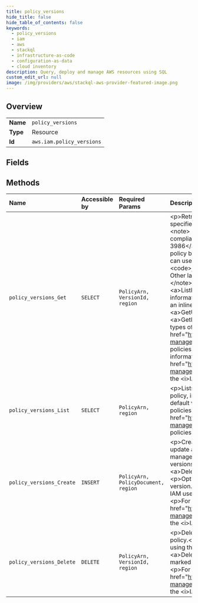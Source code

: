 ```yaml
---
title: policy_versions
hide_title: false
hide_table_of_contents: false
keywords:
  - policy_versions
  - iam
  - aws    
  - stackql
  - infrastructure-as-code
  - configuration-as-data
  - cloud inventory
description: Query, deploy and manage AWS resources using SQL
custom_edit_url: null
image: /img/providers/aws/stackql-aws-provider-featured-image.png
---
```

  
    

## Overview
<table><tbody>
<tr><td><b>Name</b></td><td><code>policy_versions</code></td></tr>
<tr><td><b>Type</b></td><td>Resource</td></tr>
<tr><td><b>Id</b></td><td><code>aws.iam.policy_versions</code></td></tr>
</tbody></table>

## Fields
## Methods
| Name | Accessible by | Required Params | Description |
|:-----|:--------------|:----------------|:------------|
| `policy_versions_Get` | `SELECT` | `PolicyArn, VersionId, region` | &lt;p&gt;Retrieves information about the specified version of the specified managed policy, including the policy document.&lt;/p&gt; &lt;note&gt; &lt;p&gt;Policies returned by this operation are URL-encoded compliant with &lt;a href="https://tools.ietf.org/html/rfc3986"&gt;RFC 3986&lt;/a&gt;. You can use a URL decoding method to convert the policy back to plain JSON text. For example, if you use Java, you can use the &lt;code&gt;decode&lt;/code&gt; method of the &lt;code&gt;java.net.URLDecoder&lt;/code&gt; utility class in the Java SDK. Other languages and SDKs provide similar functionality.&lt;/p&gt; &lt;/note&gt; &lt;p&gt;To list the available versions for a policy, use &lt;a&gt;ListPolicyVersions&lt;/a&gt;.&lt;/p&gt; &lt;p&gt;This operation retrieves information about managed policies. To retrieve information about an inline policy that is embedded in a user, group, or role, use &lt;a&gt;GetUserPolicy&lt;/a&gt;, &lt;a&gt;GetGroupPolicy&lt;/a&gt;, or &lt;a&gt;GetRolePolicy&lt;/a&gt;.&lt;/p&gt; &lt;p&gt;For more information about the types of policies, see &lt;a href="https://docs.aws.amazon.com/IAM/latest/UserGuide/policies-managed-vs-inline.html"&gt;Managed policies and inline policies&lt;/a&gt; in the &lt;i&gt;IAM User Guide&lt;/i&gt;.&lt;/p&gt; &lt;p&gt;For more information about managed policy versions, see &lt;a href="https://docs.aws.amazon.com/IAM/latest/UserGuide/policies-managed-versions.html"&gt;Versioning for managed policies&lt;/a&gt; in the &lt;i&gt;IAM User Guide&lt;/i&gt;.&lt;/p&gt; |
| `policy_versions_List` | `SELECT` | `PolicyArn, region` | &lt;p&gt;Lists information about the versions of the specified managed policy, including the version that is currently set as the policy's default version.&lt;/p&gt; &lt;p&gt;For more information about managed policies, see &lt;a href="https://docs.aws.amazon.com/IAM/latest/UserGuide/policies-managed-vs-inline.html"&gt;Managed policies and inline policies&lt;/a&gt; in the &lt;i&gt;IAM User Guide&lt;/i&gt;.&lt;/p&gt; |
| `policy_versions_Create` | `INSERT` | `PolicyArn, PolicyDocument, region` | &lt;p&gt;Creates a new version of the specified managed policy. To update a managed policy, you create a new policy version. A managed policy can have up to five versions. If the policy has five versions, you must delete an existing version using &lt;a&gt;DeletePolicyVersion&lt;/a&gt; before you create a new version.&lt;/p&gt; &lt;p&gt;Optionally, you can set the new version as the policy's default version. The default version is the version that is in effect for the IAM users, groups, and roles to which the policy is attached.&lt;/p&gt; &lt;p&gt;For more information about managed policy versions, see &lt;a href="https://docs.aws.amazon.com/IAM/latest/UserGuide/policies-managed-versions.html"&gt;Versioning for managed policies&lt;/a&gt; in the &lt;i&gt;IAM User Guide&lt;/i&gt;.&lt;/p&gt; |
| `policy_versions_Delete` | `DELETE` | `PolicyArn, VersionId, region` | &lt;p&gt;Deletes the specified version from the specified managed policy.&lt;/p&gt; &lt;p&gt;You cannot delete the default version from a policy using this operation. To delete the default version from a policy, use &lt;a&gt;DeletePolicy&lt;/a&gt;. To find out which version of a policy is marked as the default version, use &lt;a&gt;ListPolicyVersions&lt;/a&gt;.&lt;/p&gt; &lt;p&gt;For information about versions for managed policies, see &lt;a href="https://docs.aws.amazon.com/IAM/latest/UserGuide/policies-managed-versions.html"&gt;Versioning for managed policies&lt;/a&gt; in the &lt;i&gt;IAM User Guide&lt;/i&gt;.&lt;/p&gt; |
